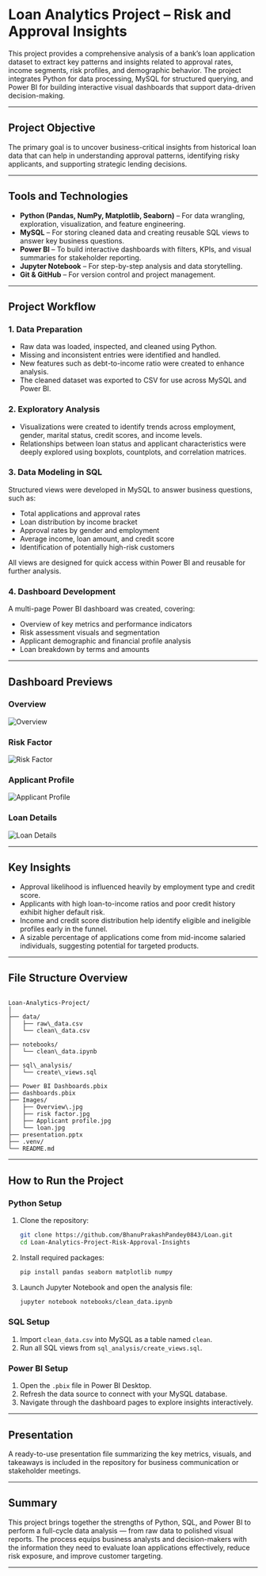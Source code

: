 # Loan Analytics Project – Risk and Approval Insights

This project provides a comprehensive analysis of a bank’s loan application dataset to extract key patterns and insights related to approval rates, income segments, risk profiles, and demographic behavior. The project integrates Python for data processing, MySQL for structured querying, and Power BI for building interactive visual dashboards that support data-driven decision-making.

---

## Project Objective

The primary goal is to uncover business-critical insights from historical loan data that can help in understanding approval patterns, identifying risky applicants, and supporting strategic lending decisions.

---

## Tools and Technologies

- **Python (Pandas, NumPy, Matplotlib, Seaborn)** – For data wrangling, exploration, visualization, and feature engineering.
- **MySQL** – For storing cleaned data and creating reusable SQL views to answer key business questions.
- **Power BI** – To build interactive dashboards with filters, KPIs, and visual summaries for stakeholder reporting.
- **Jupyter Notebook** – For step-by-step analysis and data storytelling.
- **Git & GitHub** – For version control and project management.

---

## Project Workflow

### 1. Data Preparation

- Raw data was loaded, inspected, and cleaned using Python.
- Missing and inconsistent entries were identified and handled.
- New features such as debt-to-income ratio were created to enhance analysis.
- The cleaned dataset was exported to CSV for use across MySQL and Power BI.

### 2. Exploratory Analysis

- Visualizations were created to identify trends across employment, gender, marital status, credit scores, and income levels.
- Relationships between loan status and applicant characteristics were deeply explored using boxplots, countplots, and correlation matrices.

### 3. Data Modeling in SQL

Structured views were developed in MySQL to answer business questions, such as:

- Total applications and approval rates
- Loan distribution by income bracket
- Approval rates by gender and employment
- Average income, loan amount, and credit score
- Identification of potentially high-risk customers

All views are designed for quick access within Power BI and reusable for further analysis.

### 4. Dashboard Development

A multi-page Power BI dashboard was created, covering:

- Overview of key metrics and performance indicators
- Risk assessment visuals and segmentation
- Applicant demographic and financial profile analysis
- Loan breakdown by terms and amounts

---

## Dashboard Previews

### Overview

![Overview](./images/Overview.jpg)

### Risk Factor

![Risk Factor](./images/risk%20factor.jpg)

### Applicant Profile

![Applicant Profile](./images/Applicant%20profile.jpg)

### Loan Details

![Loan Details](./images/loan.jpg)

---

## Key Insights

- Approval likelihood is influenced heavily by employment type and credit score.
- Applicants with high loan-to-income ratios and poor credit history exhibit higher default risk.
- Income and credit score distribution help identify eligible and ineligible profiles early in the funnel.
- A sizable percentage of applications come from mid-income salaried individuals, suggesting potential for targeted products.

---

## File Structure Overview

```

Loan-Analytics-Project/
│
├── data/
│   ├── raw\_data.csv
│   └── clean\_data.csv
│
├── notebooks/
│   └── clean\_data.ipynb
│
├── sql\_analysis/
│   └── create\_views.sql
│
├── Power BI Dashboards.pbix
├── dashboards.pbix
├── Images/
│   ├── Overview\.jpg
│   ├── risk factor.jpg
│   ├── Applicant profile.jpg
│   └── loan.jpg
├── presentation.pptx
├── .venv/
└── README.md

````

---

## How to Run the Project

### Python Setup

1. Clone the repository:
   ```bash
   git clone https://github.com/BhanuPrakashPandey0843/Loan.git
   cd Loan-Analytics-Project-Risk-Approval-Insights


2. Install required packages:

   ```bash
   pip install pandas seaborn matplotlib numpy
   ```

3. Launch Jupyter Notebook and open the analysis file:

   ```bash
   jupyter notebook notebooks/clean_data.ipynb
   ```

### SQL Setup

1. Import `clean_data.csv` into MySQL as a table named `clean`.
2. Run all SQL views from `sql_analysis/create_views.sql`.

### Power BI Setup

1. Open the `.pbix` file in Power BI Desktop.
2. Refresh the data source to connect with your MySQL database.
3. Navigate through the dashboard pages to explore insights interactively.

---

## Presentation

A ready-to-use presentation file summarizing the key metrics, visuals, and takeaways is included in the repository for business communication or stakeholder meetings.

---

## Summary

This project brings together the strengths of Python, SQL, and Power BI to perform a full-cycle data analysis — from raw data to polished visual reports. The process equips business analysts and decision-makers with the information they need to evaluate loan applications effectively, reduce risk exposure, and improve customer targeting.


---
